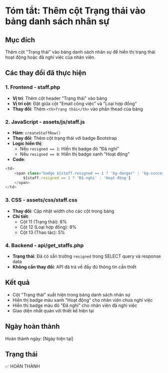# Tóm tắt: Thêm cột Trạng thái vào bảng danh sách nhân sự

## Mục đích
Thêm cột "Trạng thái" vào bảng danh sách nhân sự để hiển thị trạng thái hoạt động hoặc đã nghỉ việc của nhân viên.

## Các thay đổi đã thực hiện

### 1. Frontend - staff.php
- **Vị trí**: Thêm cột header "Trạng thái" vào bảng
- **Vị trí cột**: Đặt giữa cột "Email công việc" và "Loại hợp đồng"
- **Thay đổi**: Thêm `<th>Trạng thái</th>` vào phần thead của bảng

### 2. JavaScript - assets/js/staff.js
- **Hàm**: `createStaffRow()`
- **Thay đổi**: Thêm cột trạng thái với badge Bootstrap
- **Logic hiển thị**:
  - Nếu `resigned == 1`: Hiển thị badge đỏ "Đã nghỉ"
  - Nếu `resigned == 0`: Hiển thị badge xanh "Hoạt động"
- **Code**:
```javascript
<td>
    <span class="badge ${staff.resigned == 1 ? 'bg-danger' : 'bg-success'}">
        ${staff.resigned == 1 ? 'Đã nghỉ' : 'Hoạt động'}
    </span>
</td>
```

### 3. CSS - assets/css/staff.css
- **Thay đổi**: Cập nhật width cho các cột trong bảng
- **Chi tiết**:
  - Cột 11 (Trạng thái): 8%
  - Cột 12 (Loại hợp đồng): 8%
  - Cột 13 (Thao tác): 5%

### 4. Backend - api/get_staffs.php
- **Trạng thái**: Đã có sẵn trường `resigned` trong SELECT query và response data
- **Không cần thay đổi**: API đã trả về đầy đủ thông tin cần thiết

## Kết quả
- Cột "Trạng thái" xuất hiện trong bảng danh sách nhân sự
- Hiển thị badge màu xanh "Hoạt động" cho nhân viên chưa nghỉ việc
- Hiển thị badge màu đỏ "Đã nghỉ" cho nhân viên đã nghỉ việc
- Giao diện nhất quán với thiết kế hiện tại

## Ngày hoàn thành
Hoàn thành ngày: [Ngày hiện tại]

## Trạng thái
✅ HOÀN THÀNH 